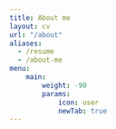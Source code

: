 ```yaml
---
title: About me
layout: cv 
url: "/about"
aliases:          
  - /resume
  - /about-me
menu:
    main: 
        weight: -90
        params:
            icon: user
            newTab: true
---
```

